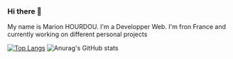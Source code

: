 ### Hi there 👋

My name is Marion HOURDOU.
I'm a Developper Web. I'm fron France and currently working on different personal projects 

[![Top Langs](https://github-readme-stats.vercel.app/api/top-langs/?username=Marion-H&show_icons=true&theme=radical)](https://github.com/Marion-H/github-readme-stats) ![Anurag's GitHub stats](https://github-readme-stats.vercel.app/api?username=Marion-H&show_icons=true&theme=radical)


<!--
**Marion-H/Marion-H** is a ✨ _special_ ✨ repository because its `README.md` (this file) appears on your GitHub profile.

Here are some ideas to get you started:

- 🔭 I’m currently working on ...
- 🌱 I’m currently learning ...
- 👯 I’m looking to collaborate on ...
- 🤔 I’m looking for help with ...
- 💬 Ask me about ...
- 📫 How to reach me: ...
- 😄 Pronouns: ...
- ⚡ Fun fact: ...
-->
